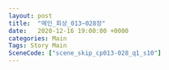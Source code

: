 ```yaml
---
layout: post
title:  "메인_회상_013~028장"
date:   2020-12-16 19:00:00 +0000
categories: Main
Tags: Story Main
SceneCode: ["scene_skip_cp013-028_q1_s10"]
---
```

